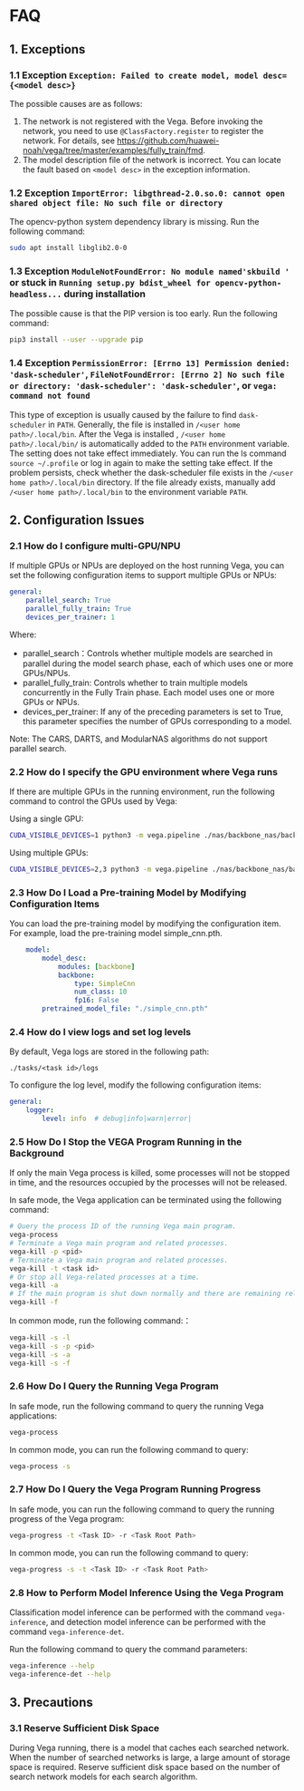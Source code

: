# FAQ

## 1. Exceptions

### 1.1 Exception `Exception: Failed to create model, model desc={<model desc>}`

The possible causes are as follows:

1. The network is not registered with the Vega. Before invoking the network, you need to use `@ClassFactory.register` to register the network. For details, see <https://github.com/huawei-noah/vega/tree/master/examples/fully_train/fmd>.
2. The model description file of the network is incorrect. You can locate the fault based on `<model desc>` in the exception information.

### 1.2 Exception `ImportError: libgthread-2.0.so.0: cannot open shared object file: No such file or directory`

The opencv-python system dependency library is missing. Run the following command:

```bash
sudo apt install libglib2.0-0
```

### 1.3 Exception `ModuleNotFoundError: No module named'skbuild '` or stuck in `Running setup.py bdist_wheel for opencv-python-headless...` during installation

The possible cause is that the PIP version is too early. Run the following command:

```bash
pip3 install --user --upgrade pip
```

### 1.4 Exception `PermissionError: [Errno 13] Permission denied: 'dask-scheduler'`, `FileNotFoundError: [Errno 2] No such file or directory: 'dask-scheduler': 'dask-scheduler'`, or `vega: command not found`

This type of exception is usually caused by the failure to find `dask-scheduler` in `PATH`. Generally, the file is installed in `/<user home path>/.local/bin`.
After the Vega is installed , `/<user home path>/.local/bin/` is automatically added to the `PATH` environment variable. The setting does not take effect immediately. You can run the ls command `source ~/.profile` or log in again to make the setting take effect.
If the problem persists, check whether the dask-scheduler file exists in the `/<user home path>/.local/bin` directory. 
If the file already exists, manually add `/<user home path>/.local/bin` to the environment variable `PATH`.

## 2. Configuration Issues

### 2.1 How do I configure multi-GPU/NPU

If multiple GPUs or NPUs are deployed on the host running Vega, you can set the following configuration items to support multiple GPUs or NPUs:

```yaml
general:
    parallel_search: True
    parallel_fully_train: True
    devices_per_trainer: 1
```

Where:

- parallel_search：Controls whether multiple models are searched in parallel during the model search phase, each of which uses one or more GPUs/NPUs.
- parallel_fully_train: Controls whether to train multiple models concurrently in the Fully Train phase. Each model uses one or more GPUs or NPUs.
- devices_per_trainer: If any of the preceding parameters is set to True, this parameter specifies the number of GPUs corresponding to a model.

Note: The CARS, DARTS, and ModularNAS algorithms do not support parallel search.

### 2.2 How do I specify the GPU environment where Vega runs

If there are multiple GPUs in the running environment, run the following command to control the GPUs used by Vega:

Using a single GPU:

```bash
CUDA_VISIBLE_DEVICES=1 python3 -m vega.pipeline ./nas/backbone_nas/backbone_nas.yml
```

Using multiple GPUs:

```bash
CUDA_VISIBLE_DEVICES=2,3 python3 -m vega.pipeline ./nas/backbone_nas/backbone_nas.yml
```

### 2.3 How Do I Load a Pre-training Model by Modifying Configuration Items

You can load the pre-training model by modifying the configuration item. For example, load the pre-training model simple_cnn.pth.

```yaml
    model:
        model_desc:
            modules: [backbone]
            backbone:
                type: SimpleCnn
                num_class: 10
                fp16: False
        pretrained_model_file: "./simple_cnn.pth"
```

### 2.4 How do I view logs and set log levels

By default, Vega logs are stored in the following path:

```text
./tasks/<task id>/logs
```

To configure the log level, modify the following configuration items:

```yaml
general:
    logger:
        level: info  # debug|info|warn|error|
```

### 2.5 How Do I Stop the VEGA Program Running in the Background

If only the main Vega process is killed, some processes will not be stopped in time, and the resources occupied by the processes will not be released.

In safe mode, the Vega application can be terminated using the following command:

```bash
# Query the process ID of the running Vega main program.
vega-process
# Terminate a Vega main program and related processes.
vega-kill -p <pid>
# Terminate a Vega main program and related processes.
vega-kill -t <task id>
# Or stop all Vega-related processes at a time.
vega-kill -a
# If the main program is shut down normally and there are remaining related processes, you can forcibly clear the process.
vega-kill -f
```

In common mode, run the following command:：

```bash
vega-kill -s -l
vega-kill -s -p <pid>
vega-kill -s -a
vega-kill -s -f
```

### 2.6 How Do I Query the Running Vega Program

In safe mode, run the following command to query the running Vega applications:

```bash
vega-process
```

In common mode, you can run the following command to query:

```bash
vega-process -s
```

### 2.7 How Do I Query the Vega Program Running Progress

In safe mode, you can run the following command to query the running progress of the Vega program:

```bash
vega-progress -t <Task ID> -r <Task Root Path>
```

In common mode, you can run the following command to query:

```bash
vega-progress -s -t <Task ID> -r <Task Root Path>
```

### 2.8 How to Perform Model Inference Using the Vega Program

Classification model inference can be performed with the command `vega-inference`, and detection model inference can be performed with the command `vega-inference-det`.

Run the following command to query the command parameters:

```bash
vega-inference --help
vega-inference-det --help
```

## 3. Precautions

### 3.1 Reserve Sufficient Disk Space

During Vega running, there is a model that caches each searched network. When the number of searched networks is large, a large amount of storage space is required. Reserve sufficient disk space based on the number of search network models for each search algorithm.
